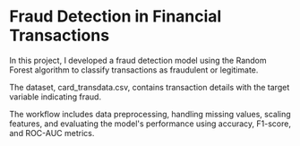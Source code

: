# Fraud Detection in Financial Transactions

In this project, I developed a fraud detection model using the Random Forest algorithm to classify transactions as fraudulent or legitimate.

The dataset, card_transdata.csv, contains transaction details with the target variable indicating fraud.

The workflow includes data preprocessing, handling missing values, scaling features, and evaluating the model's performance using accuracy, F1-score, and ROC-AUC metrics.
